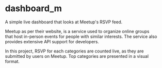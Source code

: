 # dashboard_m
A simple live dashboard that looks at Meetup's RSVP feed.

Meetup as per their website, is a service used to organize online groups that host in-person events for people with similar interests. The service also provides extensive API support for developers.

In this project, RSVP for each categories are counted live, as they are submitted by users on Meetup. Top categories are presented in a visual format.
